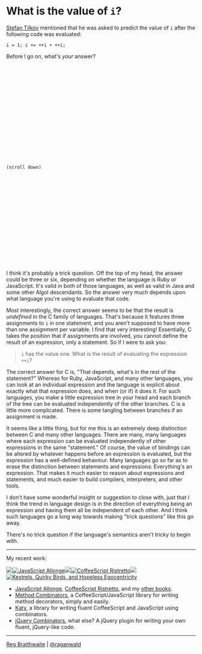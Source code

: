 # What is the value of `i`?

[Stefan Tilkov][st] mentioned that he was asked to predict the value of `i` after the following code was evaluated:

[st]: http://www.innoq.com/blog/st/

    i = 1; i += ++i + ++i;
    
Before I go on, what's *your* answer?  

```



















(scroll down)



















```

I think it's probably a trick question. Off the top of my head, the answer could be three or six, depending on whether the language is Ruby or JavaScript. It's valid in both of those languages, as well as valid in Java and some other Algol descendants. So the answer very much depends upon what language you're using to evaluate that code.

Most interestingly, the correct answer seems to be that the result is *undefined* in the C family of languages. That's because it features three assignments to `i` in one statement, and you aren't supposed to have more than one assignment per variable. I find that very interesting! Essentially, C takes the position that if assignments are involved, you cannot define the result of an expression, only a statement. So if I were to ask you:

> `i` has the value one. What is the result of evaluating the expression `++i`?

The correct answer for C is, "That depends, what's in the rest of the statement?" Whereas for Ruby, JavaScript, and many other languages, you can look at an individual expression and the language is explicit about exactly what that expression does, and when (or if) it does it. For such languages, you make a little expression tree in your head and each branch of the tree can be evaluated independently of the other branches. C is a little more complicated. There is some tangling between branches if an assignment is made.

It seems like a little thing, but for me this is an extremely deep distinction between C and many other languages. There are many, many languages where each expression can be evaluated independently of other expressions in the same "statement." Of course, the value of bindings can be altered by whatever happens before an expression is evaluated, but the expression has a well-defined behaviour. Many languages go so far as to erase the distinction between statements and expressions: Everything's an expression. That makes it much easier to reason about expressions and statements, and much easier to build compilers, interpreters, and other tools. 

I don't have some wonderful insight or suggestion to close with, just that I think the trend in language design is in the direction of everything being an expression and having them all be independent of each other. And I think such languages go a long way towards making "trick questions" like this go away.

There's no trick question if the language's semantics aren't tricky to begin with.

---

My recent work:

![](http://i.minus.com/iL337yTdgFj7.png)[![JavaScript Allonge](http://i.minus.com/iTeArnPx8NrbG.jpeg)](http://leanpub.com/javascript-allonge "JavaScript Allongé")![](http://i.minus.com/iL337yTdgFj7.png)[![CoffeeScript Ristretto](http://i.minus.com/iuYNUrU0MAR59.jpeg)](http://leanpub.com/coffeescript-ristretto "CoffeeScript Ristretto")![](http://i.minus.com/iL337yTdgFj7.png)[![Kestrels, Quirky Birds, and Hopeless Egocentricity](http://i.minus.com/ifN7VFpRXkRQW.jpeg)](http//leanpub.com/combinators "Kestrels, Quirky Birds, and Hopeless Egocentricity")

* [JavaScript Allonge](http://leanpub.com/javascript-allonge), [CoffeeScript Ristretto](http://leanpub.com/coffeescript-ristretto), and my [other books](http://leanpub.com/u/raganwald).
* [Method Combinators](https://github.com/raganwald/method-combinators), a CoffeeScript/JavaScript library for writing method decorators, simply and easily.
* [Katy](http://github.com/raganwald/Katy), a library for writing fluent CoffeeScript and JavaScript using combinators.
* [jQuery Combinators](http://githiub.com/raganwald/jquery-combinators), what else? A jQuery plugin for writing your own fluent, jQuery-like code.  

---

[Reg Braithwaite](http://braythwayt.com) | [@raganwald](http://twitter.com/raganwald)
